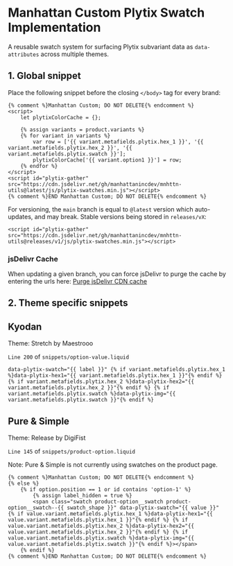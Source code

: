 # Manhattan Custom Plytix Swatch Implementation

A reusable swatch system for surfacing Plytix subvariant data as `data-attributes` across multiple themes.

## 1. Global snippet

Place the following snippet before the closing `</body>` tag for every brand:

```
{% comment %}Manhattan Custom; DO NOT DELETE{% endcomment %}
<script>
    let plytixColorCache = {};

    {% assign variants = product.variants %}
    {% for variant in variants %}
        var row = ['{{ variant.metafields.plytix.hex_1 }}', '{{ variant.metafields.plytix.hex_2 }}', '{{ variant.metafields.plytix.swatch }}'];
        plytixColorCache['{{ variant.option1 }}'] = row;
    {% endfor %}
</script>
<script id="plytix-gather" src="https://cdn.jsdelivr.net/gh/manhattanincdev/mnhttn-utils@latest/js/plytix-swatches.min.js"></script>
{% comment %}END Manhattan Custom; DO NOT DELETE{% endcomment %}
```

For versioning, the `main` branch is equal to `@latest` version which auto-updates, and may break. Stable versions being stored in `releases/vX`:
```
<script id="plytix-gather" src="https://cdn.jsdelivr.net/gh/manhattanincdev/mnhttn-utils@releases/v1/js/plytix-swatches.min.js"></script>
```

### jsDelivr Cache
When updating a given branch, you can force jsDelivr to purge the cache by entering the urls here: [Purge jsDelivr CDN cache](https://www.jsdelivr.com/tools/purge)

## 2. Theme specific snippets

## Kyodan

Theme: Stretch by Maestrooo

`Line 200` of `snippets/option-value.liquid`

```
data-plytix-swatch="{{ label }}" {% if variant.metafields.plytix.hex_1 %}data-plytix-hex1="{{ variant.metafields.plytix.hex_1 }}"{% endif %} {% if variant.metafields.plytix.hex_2 %}data-plytix-hex2="{{ variant.metafields.plytix.hex_2 }}"{% endif %} {% if variant.metafields.plytix.swatch %}data-plytix-img="{{ variant.metafields.plytix.swatch }}"{% endif %}
```

## Pure & Simple

Theme: Release by DigiFist

`Line 145` of `snippets/product-option.liquid`

Note: Pure & Simple is not currently using swatches on the product page.

```
{% comment %}Manhattan Custom; DO NOT DELETE{% endcomment %}
{% else %}
    {% if option.position == 1 or id contains 'option-1' %}
        {% assign label_hidden = true %}
        <span class="swatch product-option__swatch product-option__swatch--{{ swatch_shape }}" data-plytix-swatch="{{ value }}" {% if value.variant.metafields.plytix.hex_1 %}data-plytix-hex1="{{ value.variant.metafields.plytix.hex_1 }}"{% endif %} {% if value.variant.metafields.plytix.hex_2 %}data-plytix-hex2="{{ value.variant.metafields.plytix.hex_2 }}"{% endif %} {% if value.variant.metafields.plytix.swatch %}data-plytix-img="{{ value.variant.metafields.plytix.swatch }}"{% endif %}></span>
    {% endif %}
{% comment %}END Manhattan Custom; DO NOT DELETE{% endcomment %}
```